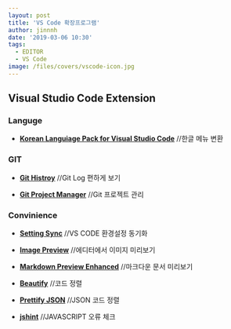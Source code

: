 ```yaml
---
layout: post
title: 'VS Code 확장프로그램'
author: jinnnh
date: '2019-03-06 10:30'
tags:
  - EDITOR
  - VS Code
image: /files/covers/vscode-icon.jpg
---
```


## Visual Studio Code Extension

### Languge

- [__Korean Languiage Pack for Visual Studio Code__](https://marketplace.visualstudio.com/items?itemName=MS-CEINTL.vscode-language-pack-ko)
//한글 메뉴 변환

### GIT

- [__Git Histroy__](https://marketplace.visualstudio.com/items?itemName=donjayamanne.githistory)
//Git Log 편하게 보기

- [__Git Project Manager__](https://marketplace.visualstudio.com/items?itemName=felipecaputo.git-project-manager)
//Git 프로젝트 관리

### Convinience

- [__Setting Sync__](https://marketplace.visualstudio.com/items?itemName=Shan.code-settings-sync)
//VS CODE 환경설정 동기화

- [__Image Preview__](https://marketplace.visualstudio.com/items?itemName=kisstkondoros.vscode-gutter-preview)
//에디터에서 이미지 미리보기

- [__Markdown Preview Enhanced__](https://marketplace.visualstudio.com/items?itemName=shd101wyy.markdown-preview-enhanced)
//마크다운 문서 미리보기

- [__Beautify__](https://marketplace.visualstudio.com/items?itemName=HookyQR.beautify)
//코드 정렬

- [__Prettify JSON__](https://marketplace.visualstudio.com/items?itemName=mohsen1.prettify-json)
//JSON 코드 정렬

- [__jshint__](https://marketplace.visualstudio.com/items?itemName=dbaeumer.jshint)
//JAVASCRIPT 오류 체크

